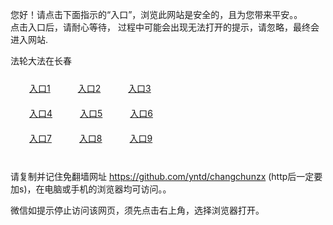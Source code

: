 您好！请点击下面指示的“入口”，浏览此网站是安全的，且为您带来平安。。 <br/>
点击入口后，请耐心等待， 过程中可能会出现无法打开的提示，请忽略，最终会进入网站. </br>

法轮大法在长春<br/>
<div style="padding:10px"><a style="margin:20px" target="_blank" href="https://d2im5wvuw8qla9.cloudfront.net/2Qpsp?rggkhy" id="ccLink1" rel="nofollow">入口1</a> <a target="_blank" style="margin:20px" href="https://d1k42u2xgot7v.cloudfront.net/2Qpsp?bexxbquo" id="ccLink2" rel="nofollow">入口2</a> <a style="margin:20px" target="_blank" href="https://d7mfhgwmd0kkz.cloudfront.net/2Qpsp?ngbvye" id="ccLink3" rel="nofollow">入口3</a></div>

<div style="padding:10px" ><a style="margin:20px" target="_blank" href="https://d2im5wvuw8qla9.cloudfront.net/2Qpsp?rggkhy" id="ccLink4" rel="nofollow">入口4</a> <a style="margin:20px" href="https://d1k42u2xgot7v.cloudfront.net/2Qpsp?bexxbquo" target="_blank" id="ccLink5" rel="nofollow">入口5</a> <a style="margin:20px" href="https://d7mfhgwmd0kkz.cloudfront.net/2Qpsp?ngbvye" target="_blank" id="ccLink6" rel="nofollow">入口6</a></div>

<div style="padding:10px"><a style="margin:20px" target="_blank" href="https://d2im5wvuw8qla9.cloudfront.net/2Qpsp?rggkhy" id="ccLink7" rel="nofollow">入口7</a> <a style="margin:20px" href="https://d1k42u2xgot7v.cloudfront.net/2Qpsp?bexxbquo" target="_blank" id="ccLink8" rel="nofollow">入口8</a> <a style="margin:20px" target="_blank" href="https://d7mfhgwmd0kkz.cloudfront.net/2Qpsp?ngbvye" id="ccLink9" rel="nofollow">入口9</a></div>

<br/>



请复制并记住免翻墙网址 https://github.com/yntd/changchunzx (http后一定要加s)，在电脑或手机的浏览器均可访问。。<br/>

微信如提示停止访问该网页，须先点击右上角，选择浏览器打开。

